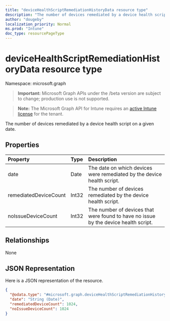 ```yaml
---
title: "deviceHealthScriptRemediationHistoryData resource type"
description: "The number of devices remediated by a device health script on a given date."
author: "dougeby"
localization_priority: Normal
ms.prod: "Intune"
doc_type: resourcePageType
---
```


# deviceHealthScriptRemediationHistoryData resource type

Namespace: microsoft.graph

> **Important:** Microsoft Graph APIs under the /beta version are subject to change; production use is not supported.

> **Note:** The Microsoft Graph API for Intune requires an [active Intune license](https://go.microsoft.com/fwlink/?linkid=839381) for the tenant.

The number of devices remediated by a device health script on a given date.

## Properties
|Property|Type|Description|
|:---|:---|:---|
|date|Date|The date on which devices were remediated by the device health script.|
|remediatedDeviceCount|Int32|The number of devices remediated by the device health script.|
|noIssueDeviceCount|Int32|The number of devices that were found to have no issue by the device health script.|

## Relationships
None

## JSON Representation
Here is a JSON representation of the resource.
<!-- {
  "blockType": "resource",
  "@odata.type": "microsoft.graph.deviceHealthScriptRemediationHistoryData"
}
-->
``` json
{
  "@odata.type": "#microsoft.graph.deviceHealthScriptRemediationHistoryData",
  "date": "String (Date)",
  "remediatedDeviceCount": 1024,
  "noIssueDeviceCount": 1024
}
```



